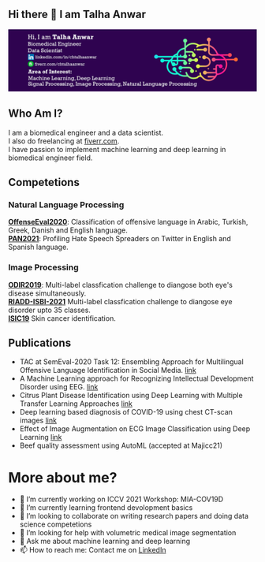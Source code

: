 ## Hi there 👋 I am Talha Anwar

<img src="https://raw.githubusercontent.com/talhaanwarch/talhaanwarch/main/gitcover.png" alt="Talha Anwar Github Profile ">

## Who Am I?
I am a biomedical engineer and a data scientist.  
I also do freelancing at [fiverr.com](https://www.fiverr.com/chtalhaanwar).  
I have passion to implement machine learning and deep learning in biomedical engineer field.  



## Competetions 
### Natural Language Processing
**[OffenseEval2020](https://github.com/talhaanwarch/OffenseEval2020)**: Classification of offensive language in Arabic, Turkish, Greek, Danish and English language.  
**[PAN2021](https://github.com/talhaanwarch/Profiling-Hate-Speech-Spreaders-on-Twitter)**: Profiling Hate Speech Spreaders on Twitter in English and Spanish language.  

### Image Processing
**[ODIR2019](https://github.com/talhaanwarch/ODIR2019)**: Multi-label classfication challenge to diangose both eye's disease simultaneously.  
**[RIADD-ISBI-2021](https://github.com/talhaanwarch/RIADD-ISBI-2021)** Multi-label classfication challenge to diangose eye disorder upto 35 classes.  
**[ISIC19](https://github.com/talhaanwarch/ISIC2K19)** Skin cancer identification. 


## Publications
* TAC at SemEval-2020 Task 12: Ensembling Approach for Multilingual Offensive Language Identification in Social Media. [link](https://www.aclweb.org/anthology/2020.semeval-1.289/)
* A Machine Learning approach for Recognizing Intellectual Development Disorder using EEG. [link](https://ieeexplore.ieee.org/abstract/document/9244283)
* Citrus Plant Disease Identification using Deep Learning with Multiple Transfer Learning Approaches [link](https://www.hpej.net/journals/index.php/pakjet/article/view/439)
* Deep learning based diagnosis of COVID-19 using chest CT-scan images [link](https://ieeexplore.ieee.org/document/9318212)
* Effect of Image Augmentation on ECG Image Classification using Deep Learning [link](https://ieeexplore.ieee.org/document/9445258)
* Beef quality assessment using AutoML (accepted at Majicc21)

# More about me?

- 🔭 I’m currently working on ICCV 2021 Workshop: MIA-COV19D
- 🌱 I’m currently learning frontend devolopment basics
- 👯 I’m looking to collaborate on writing research papers and doing data science competetions
- 🤔 I’m looking for help with volumetric medical image segmentation
- 💬 Ask me about machine learning and deep learning
- 📫 How to reach me: Contact me on [LinkedIn](https://www.linkedin.com/in/chtalhaanwar)


